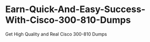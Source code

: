 # Earn-Quick-And-Easy-Success-With-Cisco-300-810-Dumps
Get High Quality and Real Cisco 300-810 Dumps
